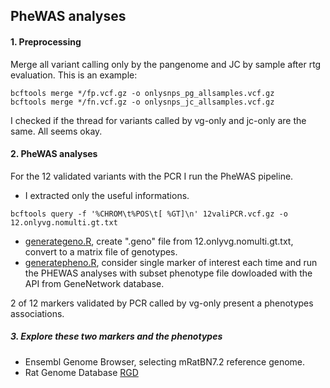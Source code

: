 ## PheWAS analyses

#### 1. Preprocessing

Merge all variant calling only by the pangenome and JC by sample after rtg evaluation.
This is an example:
```
bcftools merge */fp.vcf.gz -o onlysnps_pg_allsamples.vcf.gz
bcftools merge */fn.vcf.gz -o onlysnps_jc_allsamples.vcf.gz
```
I checked if the thread for variants called by vg-only and jc-only are the same. All seems okay.

#### 2. PheWAS analyses

For the 12 validated variants with the PCR I run the PheWAS pipeline.

- I extracted only the useful informations.  
```
bcftools query -f '%CHROM\t%POS\t[ %GT]\n' 12valiPCR.vcf.gz -o 12.onlyvg.nomulti.gt.txt
```

- [generategeno.R](https://github.com/Flavia95/HXB_pangenome/blob/main/scripts/generategeno.R), create ".geno" file from 12.onlyvg.nomulti.gt.txt, convert to a matrix file of genotypes.
- [generatepheno.R](https://github.com/Flavia95/HXB_pangenome/blob/main/scripts/generatepheno.R), consider single marker of interest each time and run the PHEWAS analyses with subset phenotype file dowloaded with the API from GeneNetwork database.

2 of 12 markers validated by PCR called by vg-only present a phenotypes associations.

##### 3. Explore these two markers and the phenotypes 
- Ensembl Genome Browser, selecting  mRatBN7.2 reference genome.
- Rat Genome Database [RGD](https://academic.oup.com/genetics/article-abstract/224/1/iyad042/7080056?redirectedFrom=fulltext&login=false)
